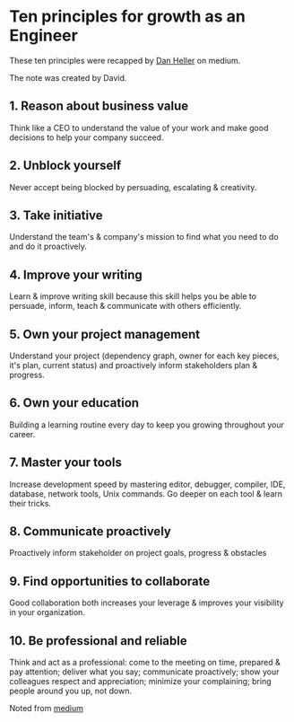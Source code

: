 # Ten principles for growth as an Engineer

These ten principles were recapped by [Dan Heller](https://www.linkedin.com/in/hellerdaniel/) on medium.

The note was created by David.

## 1. Reason about business value

Think like a CEO to understand the value of your work and make good decisions to help your company succeed.

## 2. Unblock yourself

Never accept being blocked by persuading, escalating & creativity.

## 3. Take initiative

Understand the team's & company's mission to find what you need to do and do it proactively.


## 4. Improve your writing

Learn & improve writing skill because this skill helps you be able to persuade, inform, teach & communicate with others efficiently.

## 5. Own your project management

Understand your project (dependency graph, owner for each key pieces, it's plan, current status) and proactively inform stakeholders plan & progress.

## 6. Own your education

Building a learning routine every day to keep you growing throughout your career.

## 7. Master your tools
Increase development speed by mastering editor, debugger, compiler, IDE, database, network tools, Unix commands. Go deeper on each tool & learn their tricks.

## 8. Communicate proactively

Proactively inform stakeholder on project goals, progress & obstacles

## 9. Find opportunities to collaborate

Good collaboration both increases your leverage & improves your visibility in your organization.

## 10. Be professional and reliable

Think and act as a professional: come to the meeting on time, prepared & pay attention; deliver what you say; communicate proactively; show your colleagues respect and appreciation; minimize your complaining; bring people around you up, not down.

Noted from [medium](https://medium.com/@daniel.heller/ten-principles-for-growth-69015e08c35b)